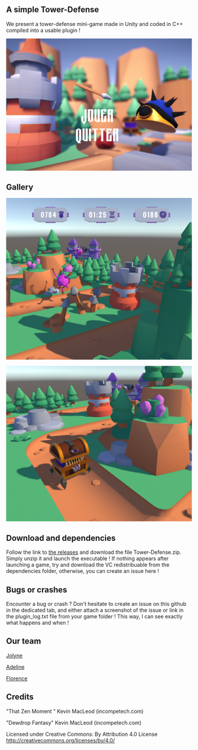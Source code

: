 
## A simple Tower-Defense

We present a tower-defense mini-game made in Unity and coded in C++ compiled into a usable plugin !

![main_menu.png](docs/README/main_menu.png)

## Gallery

![towers_and_enemies.png](docs/README/towers_and_enemies.png)

![boss_enemy.png](docs/README/boss_enemy.png)

## Download and dependencies

Follow the link to [the releases](https://github.com/jolyne-mangeot/tower-defense/releases/tag/Release) and download the file Tower-Defense.zip. Simply unzip it and launch the executable ! If nothing appears after launching a game, try and download the VC redistribuable from the dependencies folder, otherwise, you can create an issue here !

## Bugs or crashes

Encounter a bug or crash ? Don't hesitate to create an issue on this github in the dedicated tab, and either attach a screenshot of the issue or link in the plugin_log.txt file from your game folder ! This way, I can see exactly what happens and when !

## Our team

[Jolyne](https://github.com/jolyne-mangeot)

[Adeline](https://github.com/AdelinePat)

[Florence](https://github.com/Florence-Navet)

## Credits

"That Zen Moment " Kevin MacLeod (incompetech.com)

"Dewdrop Fantasy" Kevin MacLeod (incompetech.com)

Licensed under Creative Commons: By Attribution 4.0 License
http://creativecommons.org/licenses/by/4.0/
